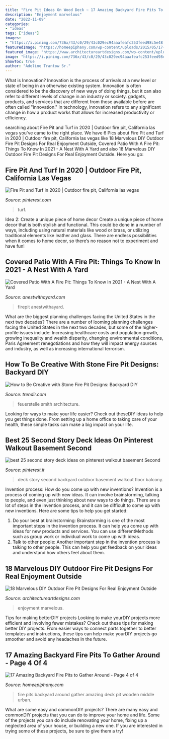 ```yaml
---
title: "Fire Pit Ideas On Wood Deck ~ 17 Amazing Backyard Fire Pits To Gather Around"
description: "Enjoyment marvelous"
date: "2022-11-09"
categories:
- "ideas"
tags: ["ideas"]
images:
- "https://i.pinimg.com/736x/43/c0/29/43c029ec94aaafeafc253feed98c5e48.jpg"
featuredImage: "https://homeepiphany.com/wp-content/uploads/2015/05/17-Amazing-Backyard-Fire-Pits-to-Gather-Around-16.jpg"
featured_image: "https://www.architectureartdesigns.com/wp-content/uploads/2015/10/1730.jpg"
image: "https://i.pinimg.com/736x/43/c0/29/43c029ec94aaafeafc253feed98c5e48.jpg"
ShowToc: true
author: "Adeline Trantow Sr."
---
```



What is Innovation?
Innovation is the process of arrivals at a new level or state of being in an otherwise existing system. Innovation is often considered to be the discovery of new ways of doing things, but it can also refer to different levels of change in an industry or society. gadgets, products, and services that are different from those available before are often called "innovation." In technology, innovation refers to any significant change in how a product works that allows for increased productivity or efficiency.

	

		
searching about Fire Pit and Turf in 2020 | Outdoor fire pit, California las vegas you've came to the right place. We have 6 Pics about Fire Pit and Turf in 2020 | Outdoor fire pit, California las vegas like 18 Marvelous DIY Outdoor Fire Pit Designs For Real Enjoyment Outside, Covered Patio With A Fire Pit: Things To Know In 2021 - A Nest With A Yard and also 18 Marvelous DIY Outdoor Fire Pit Designs For Real Enjoyment Outside. Here you go:
		
    
## Fire Pit And Turf In 2020 | Outdoor Fire Pit, California Las Vegas

<img loading=lazy src="https://i.pinimg.com/736x/43/c0/29/43c029ec94aaafeafc253feed98c5e48.jpg" onerror="this.onerror=null;this.src='https://tse3.mm.bing.net/th?id=OIP.7o1nChSmRCnLoHx8Q9LZNgHaIw&amp;pid=15.1';" alt="Fire Pit and Turf in 2020 | Outdoor fire pit, California las vegas">

_Source: pinterest.com_

>turf. 

	

Idea 2: Create a unique piece of home decor
Create a unique piece of home decor that is both stylish and functional. This could be done in a number of ways, including using natural materials like wood or brass, or utilizing traditional elements like leather and glass. There are endless possibilities when it comes to home decor, so there’s no reason not to experiment and have fun!

    
## Covered Patio With A Fire Pit: Things To Know In 2021 - A Nest With A Yard

<img loading=lazy src="https://anestwithayard.com/wp-content/uploads/6881645532_b2a5c4dfd5_h-768x1024.jpg" onerror="this.onerror=null;this.src='https://tse3.mm.bing.net/th?id=OIP.t9hwvB2fMQoR5Kc611DjQgHaJ4&amp;pid=15.1';" alt="Covered Patio With A Fire Pit: Things To Know In 2021 - A Nest With A Yard">

_Source: anestwithayard.com_

>firepit anestwithayard. 

	

What are the biggest planning challenges facing the United States in the next two decades?
There are a number of looming planning challenges facing the United States in the next two decades, but some of the higher-profile issues include: Increasing healthcare costs and population growth, growing inequality and wealth disparity, changing environmental conditions, Paris Agreement renegotiations and how they will impact energy sources and industry, as well as increasing international terrorism.

    
## How To Be Creative With Stone Fire Pit Designs: Backyard DIY

<img loading=lazy src="https://cdn.trendir.com/wp-content/uploads/old/outdoors/2015/06/10/boulder-fire-pit.jpg" onerror="this.onerror=null;this.src='https://tse2.mm.bing.net/th?id=OIP.hAzqf6NUR7PPvM3jEBUYPwHaIc&amp;pid=15.1';" alt="How to Be Creative with Stone Fire Pit Designs: Backyard DIY">

_Source: trendir.com_

>feuerstelle smith architecture. 

	

Looking for ways to make your life easier? Check out theseDIY ideas to help you get things done. From setting up a home office to taking care of your health, these simple tasks can make a big impact on your life.

    
## Best 25 Second Story Deck Ideas On Pinterest Walkout Basement Second

<img loading=lazy src="https://i.pinimg.com/736x/75/60/cd/7560cdd9f26b85298bd72aa6dc62c310.jpg" onerror="this.onerror=null;this.src='https://tse3.mm.bing.net/th?id=OIP.tGHEDlEhY6rvFFLSCSE-9gHaJ3&amp;pid=15.1';" alt="best 25 second story deck ideas on pinterest walkout basement Second">

_Source: pinterest.it_

>deck story second backyard outdoor basement walkout floor balcony. 

	

Invention process: How do you come up with new inventions?
Invention is a process of coming up with new ideas. It can involve brainstorming, talking to people, and even just thinking about new ways to do things. There are a lot of steps in the invention process, and it can be difficult to come up with new inventions. Here are some tips to help you get started: 
1. Do your best at brainstorming: Brainstorming is one of the most important steps in the invention process. It can help you come up with ideas for new products and services. You can use differentMethods such as group work or individual work to come up with ideas. 
2. Talk to other people: Another important step in the invention process is talking to other people. This can help you get feedback on your ideas and understand how others feel about them. 

    
## 18 Marvelous DIY Outdoor Fire Pit Designs For Real Enjoyment Outside

<img loading=lazy src="https://www.architectureartdesigns.com/wp-content/uploads/2015/10/1730.jpg" onerror="this.onerror=null;this.src='https://tse1.mm.bing.net/th?id=OIP.LYECi_ljbAywEFdShpSGJQHaFX&amp;pid=15.1';" alt="18 Marvelous DIY Outdoor Fire Pit Designs For Real Enjoyment Outside">

_Source: architectureartdesigns.com_

>enjoyment marvelous. 

	

Tips for making betterDIY projects
Looking to make yourDIY projects more efficient and involving fewer mistakes? Check out these tips for making better DIY projects. From easier ways to connect parts together to better templates and instructions, these tips can help make yourDIY projects go smoother and avoid any headaches in the future.

    
## 17 Amazing Backyard Fire Pits To Gather Around - Page 4 Of 4

<img loading=lazy src="https://homeepiphany.com/wp-content/uploads/2015/05/17-Amazing-Backyard-Fire-Pits-to-Gather-Around-16.jpg" onerror="this.onerror=null;this.src='https://tse3.mm.bing.net/th?id=OIP.SvzUGE_ac46wnFyMjgbYywHaE7&amp;pid=15.1';" alt="17 Amazing Backyard Fire Pits to Gather Around - Page 4 of 4">

_Source: homeepiphany.com_

>fire pits backyard around gather amazing deck pit wooden middle urban. 

	

What are some easy and commonDIY projects?
There are many easy and commonDIY projects that you can do to improve your home and life. Some of the projects you can do include renovating your home, fixing up a neglected area of your house, or building a new one. If you are interested in trying some of these projects, be sure to give them a try!

